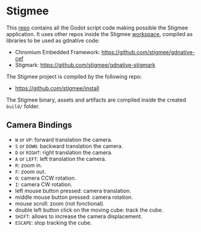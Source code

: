 # Stigmee

This [repo](https://github.com/stigmee/stigmee) contains all the Godot script code making possible the Stigmee application. It uses other repos inside the Stigmee [workspace](https://github.com/stigmee/manifest), compiled as libraries to be used as gdnative code:
- Chromium Embedded Framework: https://github.com/stigmee/gdnative-cef
- Stigmark: https://github.com/stigmee/gdnative-stigmark

The Stigmee project is compiled by the following repo:
- https://github.com/stigmee/install

The Stigmee binary, assets and artifacts are compiled inside the created `build/` folder.

## Camera Bindings

- `W` or `UP`: forward translation the camera.
- `S` or `DOWN`: backward translation the camera.
- `D` or `RIGHT`: right translation the camera.
- `A` or `LEFT`: left translation the camera.
- `R`: zoom in.
- `F`: zoom out.
- `O`: camera CCW rotation.
- `I`: camera CW rotation.
- left mouse button pressed: camera translation.
- middle mouse button pressed: camera rotation.
- mouse scroll: zoom (not fonctional).
- double left button click on the moving cube: track the cube.
- `SHIFT`: allows to increase the camera displacement.
- `ESCAPE`: stop tracking the cube.

